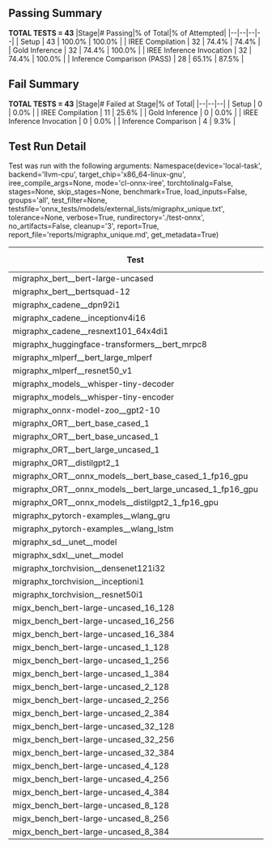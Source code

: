 ## Passing Summary

**TOTAL TESTS = 43**
|Stage|# Passing|% of Total|% of Attempted|
|--|--|--|--|
| Setup | 43 | 100.0% | 100.0% |
| IREE Compilation | 32 | 74.4% | 74.4% |
| Gold Inference | 32 | 74.4% | 100.0% |
| IREE Inference Invocation | 32 | 74.4% | 100.0% |
| Inference Comparison (PASS) | 28 | 65.1% | 87.5% |
## Fail Summary

**TOTAL TESTS = 43**
|Stage|# Failed at Stage|% of Total|
|--|--|--|
| Setup | 0 | 0.0% |
| IREE Compilation | 11 | 25.6% |
| Gold Inference | 0 | 0.0% |
| IREE Inference Invocation | 0 | 0.0% |
| Inference Comparison | 4 | 9.3% |
## Test Run Detail
Test was run with the following arguments:
Namespace(device='local-task', backend='llvm-cpu', target_chip='x86_64-linux-gnu', iree_compile_args=None, mode='cl-onnx-iree', torchtolinalg=False, stages=None, skip_stages=None, benchmark=True, load_inputs=False, groups='all', test_filter=None, testsfile='onnx_tests/models/external_lists/migraphx_unique.txt', tolerance=None, verbose=True, rundirectory='./test-onnx', no_artifacts=False, cleanup='3', report=True, report_file='reports/migraphx_unique.md', get_metadata=True)

| Test | Exit Status | Mean Benchmark Time (ms) | Notes |
|--|--|--|--|
| migraphx_bert__bert-large-uncased | PASS | 400.3651218178372 | |
| migraphx_bert__bertsquad-12 | compilation | None | |
| migraphx_cadene__dpn92i1 | PASS | 166.130805388093 | |
| migraphx_cadene__inceptionv4i16 | PASS | 5610.955030967792 | |
| migraphx_cadene__resnext101_64x4di1 | PASS | 311.6388719839354 | |
| migraphx_huggingface-transformers__bert_mrpc8 | PASS | 400.64516322066385 | |
| migraphx_mlperf__bert_large_mlperf | Numerics | 431.4134612989922 | |
| migraphx_mlperf__resnet50_v1 | PASS | 106.05769684272151 | |
| migraphx_models__whisper-tiny-decoder | PASS | 59.39691493080721 | |
| migraphx_models__whisper-tiny-encoder | Numerics | 212.86214318954282 | |
| migraphx_onnx-model-zoo__gpt2-10 | compilation | None | |
| migraphx_ORT__bert_base_cased_1 | compilation | None | |
| migraphx_ORT__bert_base_uncased_1 | compilation | None | |
| migraphx_ORT__bert_large_uncased_1 | compilation | None | |
| migraphx_ORT__distilgpt2_1 | compilation | None | |
| migraphx_ORT__onnx_models__bert_base_cased_1_fp16_gpu | compilation | None | |
| migraphx_ORT__onnx_models__bert_large_uncased_1_fp16_gpu | compilation | None | |
| migraphx_ORT__onnx_models__distilgpt2_1_fp16_gpu | compilation | None | |
| migraphx_pytorch-examples__wlang_gru | PASS | 60.26406128269931 | |
| migraphx_pytorch-examples__wlang_lstm | PASS | 19.41048072739726 | |
| migraphx_sd__unet__model | import_model | None | |
| migraphx_sdxl__unet__model | import_model | None | |
| migraphx_torchvision__densenet121i32 | PASS | 1567.0798759286602 | |
| migraphx_torchvision__inceptioni1 | PASS | 195.64783428278233 | |
| migraphx_torchvision__resnet50i1 | PASS | 83.13211825277124 | |
| migx_bench_bert-large-uncased_16_128 | PASS | 1522.045658280452 | |
| migx_bench_bert-large-uncased_16_256 | PASS | 5383.895360243817 | |
| migx_bench_bert-large-uncased_16_384 | Numerics | 9418.954860729475 | |
| migx_bench_bert-large-uncased_1_128 | PASS | 153.77066028304398 | |
| migx_bench_bert-large-uncased_1_256 | PASS | 257.7826980915334 | |
| migx_bench_bert-large-uncased_1_384 | PASS | 363.0356974899769 | |
| migx_bench_bert-large-uncased_2_128 | PASS | 244.63831705765588 | |
| migx_bench_bert-large-uncased_2_256 | PASS | 430.9805810141067 | |
| migx_bench_bert-large-uncased_2_384 | PASS | 700.8348374317089 | |
| migx_bench_bert-large-uncased_32_128 | PASS | 4907.911197903255 | |
| migx_bench_bert-large-uncased_32_256 | PASS | 13995.190935209394 | |
| migx_bench_bert-large-uncased_32_384 | Numerics | 24361.46933895846 | |
| migx_bench_bert-large-uncased_4_128 | PASS | 741.0358206058542 | |
| migx_bench_bert-large-uncased_4_256 | PASS | 1105.0154799595475 | |
| migx_bench_bert-large-uncased_4_384 | PASS | 1244.438192807138 | |
| migx_bench_bert-large-uncased_8_128 | PASS | 996.6599149629474 | |
| migx_bench_bert-large-uncased_8_256 | PASS | 1624.0736084679763 | |
| migx_bench_bert-large-uncased_8_384 | PASS | 3406.62056983759 | |
